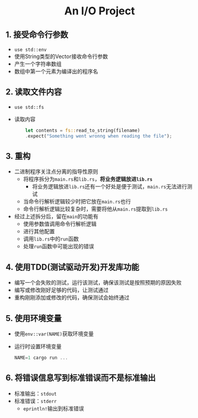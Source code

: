 # <div align = "center">An I/O Project</div>

## 1. 接受命令行参数

* ```use std::env```
* 使用String类型的Vector接收命令行参数
* 产生一个字符串数组
* 数组中第一个元素为编译出的程序名

## 2. 读取文件内容

* ```use std::fs```

* 读取内容

  ```rust
      let contents = fs::read_to_string(filename)
      .expect("Something went wronng when reading the file");
  ```

## 3. 重构

* 二进制程序关注点分离的指导性原则
  * 将程序拆分为``main.rs``和``lib.rs``，**将业务逻辑放进``lib.rs``**
    * 将业务逻辑放进``lib.rs``还有一个好处是便于测试，``main.rs``无法进行测试
  * 当命令行解析逻辑较少时把它放在``main.rs``也行
  * 命令行解析逻辑比较复杂时，需要将他从``main.rs``提取到``lib.rs``
* 经过上述拆分后，留在``main``的功能有
  * 使用参数值调用命令行解析逻辑
  * 进行其他配置
  * 调用``lib.rs``中的``run``函数
  * 处理``run``函数中可能出现的错误

## 4. 使用TDD(测试驱动开发)开发库功能

* 编写一个会失败的测试，运行该测试，确保该测试是按照预期的原因失败
* 编写或修改刚好足够的代码，让测试通过
* 重构刚刚添加或修改的代码，确保测试会始终通过

## 5. 使用环境变量

* 使用```env::var(NAME)```获取环境变量

* 运行时设置环境变量

  ```rust
  NAME=1 cargo run ...
  ```

## 6. 将错误信息写到标准错误而不是标准输出

* 标准输出：``stdout``
* 标准错误：``stderr``
  * ``eprintln!``输出到标准错误







